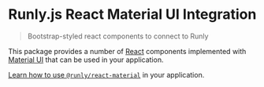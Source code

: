 # Runly.js React Material UI Integration

> Bootstrap-styled react components to connect to Runly

This package provides a number of [React](https://reactjs.org/) components implemented with [Material UI](https://material-ui.com/) that can be used in your application.

[Learn how to use `@runly/react-material`](https://www.runly.io/docs/integration/js/react-material/) in your application.
